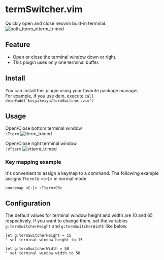 # termSwitcher.vim

Quickly open and close neovim built-in terminal.  
![both_tterm_vtterm_trimed](https://github.com/keiyakeiya/termSwitcher.vim/assets/75249966/dad10bf6-f15f-47b6-85c6-b6be7e587b89)

## Feature

- Open or close the terminal window down or right.
- This plugin uses only one terminal buffer.

## Install

You can install this plugin using your favorite package manager.  
For example, if you use dein, execute `call dein#add('keiyakeiya/termSwitcher.vim')`

## Usage

Open/Close bottom terminal window  
`:Tterm`
![tterm_trimed](https://github.com/keiyakeiya/termSwitcher.vim/assets/75249966/e1da9167-2029-4203-a929-04eab345eb0d)

Open/Close right terminal window  
`:VTterm`
![vtterm_trimed](https://github.com/keiyakeiya/termSwitcher.vim/assets/75249966/82658e20-fe34-46de-81de-6fbde44192f8)

### Key mapping example

It's convenient to assign a keymap to a command.
The following example assigns `Tterm` to <c-[> in normal mode.

```:vimscript
nnoremap <C-[> :Tterm<CR>
```

## Configuration

The default values for terminal window height and width are 10 and 65 respectively.
If you want to change them, set the variables `g:termSwitcherHeight` and `g:termSwitcherWidth` like below.

```:vimscript
let g:termSwitcherHeight = 15
" set terminal window height to 15

let g:termSwitcherWidth = 50
" set terminal window width to 50
```

